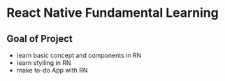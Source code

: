 # React Native Fundamental Learning

## Goal of Project

-   learn basic concept and components in RN
-   learn styiling in RN
-   make to-do App with RN
